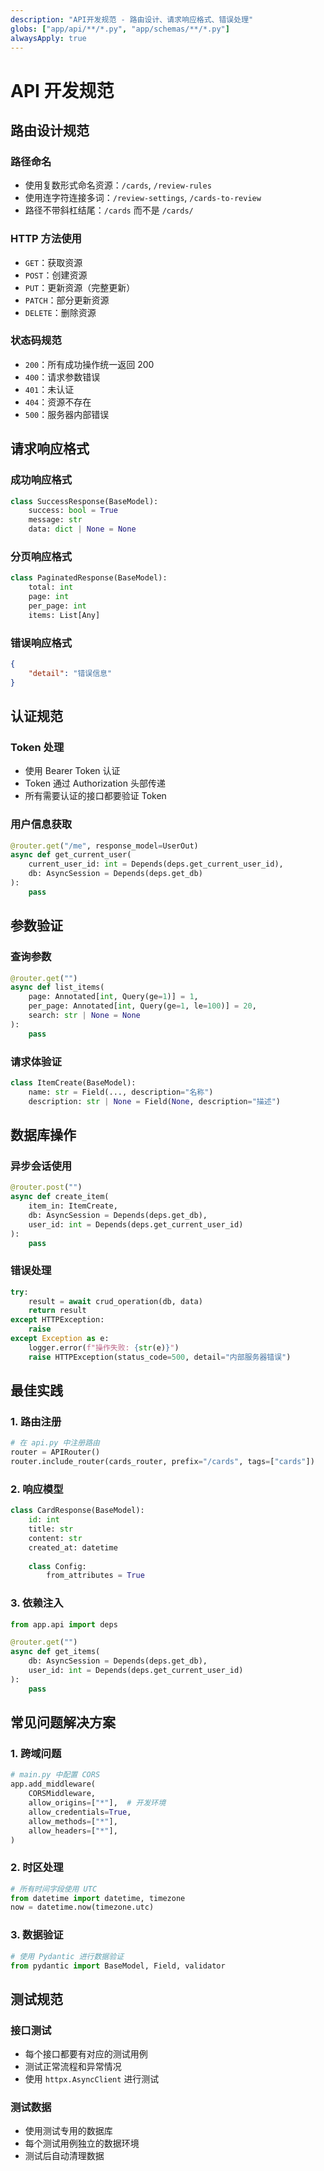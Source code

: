 ```yaml
---
description: "API开发规范 - 路由设计、请求响应格式、错误处理"
globs: ["app/api/**/*.py", "app/schemas/**/*.py"]
alwaysApply: true
---
```


# API 开发规范

## 路由设计规范

### 路径命名
- 使用复数形式命名资源：`/cards`, `/review-rules`
- 使用连字符连接多词：`/review-settings`, `/cards-to-review`
- 路径不带斜杠结尾：`/cards` 而不是 `/cards/`

### HTTP 方法使用
- `GET`：获取资源
- `POST`：创建资源
- `PUT`：更新资源（完整更新）
- `PATCH`：部分更新资源
- `DELETE`：删除资源

### 状态码规范
- `200`：所有成功操作统一返回 200
- `400`：请求参数错误
- `401`：未认证
- `404`：资源不存在
- `500`：服务器内部错误

## 请求响应格式

### 成功响应格式
```python
class SuccessResponse(BaseModel):
    success: bool = True
    message: str
    data: dict | None = None
```

### 分页响应格式
```python
class PaginatedResponse(BaseModel):
    total: int
    page: int
    per_page: int
    items: List[Any]
```

### 错误响应格式
```json
{
    "detail": "错误信息"
}
```

## 认证规范

### Token 处理
- 使用 Bearer Token 认证
- Token 通过 Authorization 头部传递
- 所有需要认证的接口都要验证 Token

### 用户信息获取
```python
@router.get("/me", response_model=UserOut)
async def get_current_user(
    current_user_id: int = Depends(deps.get_current_user_id),
    db: AsyncSession = Depends(deps.get_db)
):
    pass
```

## 参数验证

### 查询参数
```python
@router.get("")
async def list_items(
    page: Annotated[int, Query(ge=1)] = 1,
    per_page: Annotated[int, Query(ge=1, le=100)] = 20,
    search: str | None = None
):
    pass
```

### 请求体验证
```python
class ItemCreate(BaseModel):
    name: str = Field(..., description="名称")
    description: str | None = Field(None, description="描述")
```

## 数据库操作

### 异步会话使用
```python
@router.post("")
async def create_item(
    item_in: ItemCreate,
    db: AsyncSession = Depends(deps.get_db),
    user_id: int = Depends(deps.get_current_user_id)
):
    pass
```

### 错误处理
```python
try:
    result = await crud_operation(db, data)
    return result
except HTTPException:
    raise
except Exception as e:
    logger.error(f"操作失败: {str(e)}")
    raise HTTPException(status_code=500, detail="内部服务器错误")
```

## 最佳实践

### 1. 路由注册
```python
# 在 api.py 中注册路由
router = APIRouter()
router.include_router(cards_router, prefix="/cards", tags=["cards"])
```

### 2. 响应模型
```python
class CardResponse(BaseModel):
    id: int
    title: str
    content: str
    created_at: datetime
    
    class Config:
        from_attributes = True
```

### 3. 依赖注入
```python
from app.api import deps

@router.get("")
async def get_items(
    db: AsyncSession = Depends(deps.get_db),
    user_id: int = Depends(deps.get_current_user_id)
):
    pass
```

## 常见问题解决方案

### 1. 跨域问题
```python
# main.py 中配置 CORS
app.add_middleware(
    CORSMiddleware,
    allow_origins=["*"],  # 开发环境
    allow_credentials=True,
    allow_methods=["*"],
    allow_headers=["*"],
)
```

### 2. 时区处理
```python
# 所有时间字段使用 UTC
from datetime import datetime, timezone
now = datetime.now(timezone.utc)
```

### 3. 数据验证
```python
# 使用 Pydantic 进行数据验证
from pydantic import BaseModel, Field, validator
```

## 测试规范

### 接口测试
- 每个接口都要有对应的测试用例
- 测试正常流程和异常情况
- 使用 `httpx.AsyncClient` 进行测试

### 测试数据
- 使用测试专用的数据库
- 每个测试用例独立的数据环境
- 测试后自动清理数据 